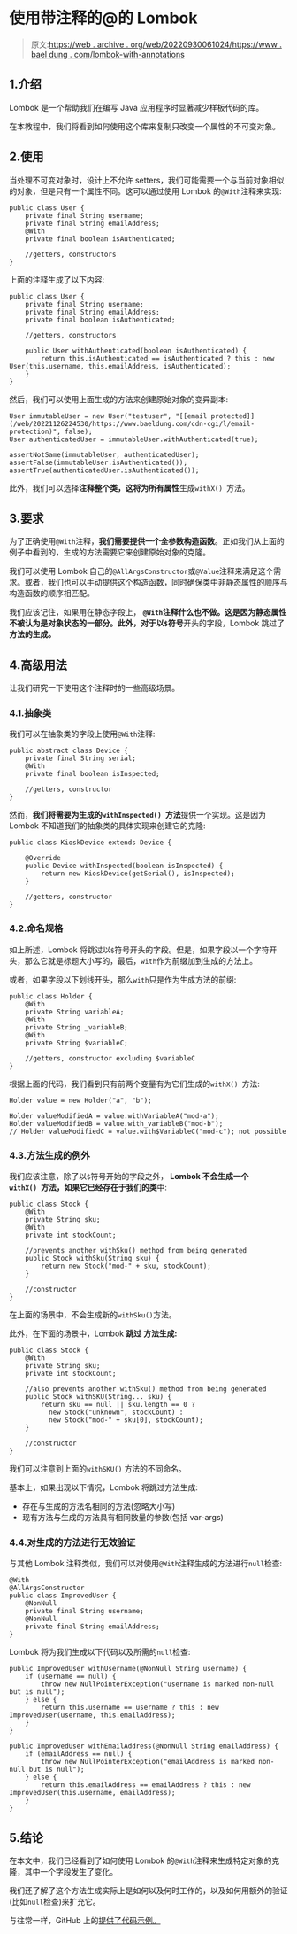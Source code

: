# 使用带注释的@的 Lombok

> 原文:[https://web . archive . org/web/20220930061024/https://www . bael dung . com/lombok-with-annotations](https://web.archive.org/web/20220930061024/https://www.baeldung.com/lombok-with-annotations)

## 1.介绍

Lombok 是一个帮助我们在编写 Java 应用程序时显著减少样板代码的库。

在本教程中，我们将看到如何使用这个库来复制只改变一个属性的不可变对象。

## 2.使用

当处理不可变对象时，设计上不允许 setters，我们可能需要一个与当前对象相似的对象，但是只有一个属性不同。这可以通过使用 Lombok 的`@With`注释来实现:

```
public class User {
    private final String username;
    private final String emailAddress;
    @With
    private final boolean isAuthenticated;

    //getters, constructors
}
```

上面的注释生成了以下内容:

```
public class User {
    private final String username;
    private final String emailAddress;
    private final boolean isAuthenticated;

    //getters, constructors

    public User withAuthenticated(boolean isAuthenticated) {
        return this.isAuthenticated == isAuthenticated ? this : new User(this.username, this.emailAddress, isAuthenticated);
    }
}
```

然后，我们可以使用上面生成的方法来创建原始对象的变异副本:

```
User immutableUser = new User("testuser", "[[email protected]](/web/20221126224530/https://www.baeldung.com/cdn-cgi/l/email-protection)", false);
User authenticatedUser = immutableUser.withAuthenticated(true);

assertNotSame(immutableUser, authenticatedUser);
assertFalse(immutableUser.isAuthenticated());
assertTrue(authenticatedUser.isAuthenticated());
```

此外，我们可以选择**注释整个类，这将为所有属性**生成`withX() `方法。

## 3.要求

为了正确使用`@With`注释，**我们需要提供一个全参数构造函数**。正如我们从上面的例子中看到的，生成的方法需要它来创建原始对象的克隆。

我们可以使用 Lombok 自己的`@AllArgsConstructor`或`@Value`注释来满足这个需求。或者，我们也可以手动提供这个构造函数，同时确保类中非静态属性的顺序与构造函数的顺序相匹配。

我们应该记住，如果用在静态字段上， **`@With`注释什么也不做。这是因为静态属性不被认为是对象状态的一部分。此外，对于以`$`符号**开头的字段，Lombok 跳过了**方法的生成。**

## 4.高级用法

让我们研究一下使用这个注释时的一些高级场景。

### 4.1.抽象类

我们可以在抽象类的字段上使用`@With`注释:

```
public abstract class Device {
    private final String serial;
    @With
    private final boolean isInspected;

    //getters, constructor
}
```

然而，**我们将需要为生成的`withInspected() `方法**提供一个实现。这是因为 Lombok 不知道我们的抽象类的具体实现来创建它的克隆:

```
public class KioskDevice extends Device {

    @Override
    public Device withInspected(boolean isInspected) {
        return new KioskDevice(getSerial(), isInspected);
    }

    //getters, constructor
}
```

### 4.2.命名规格

如上所述，Lombok 将跳过以`$`符号开头的字段。但是，如果字段以一个字符开头，那么它就是标题大小写的，最后，`with`作为前缀加到生成的方法上。

或者，如果字段以下划线开头，那么`with`只是作为生成方法的前缀:

```
public class Holder {
    @With
    private String variableA;
    @With
    private String _variableB;
    @With
    private String $variableC;

    //getters, constructor excluding $variableC
}
```

根据上面的代码，我们看到只有前两个变量有为它们生成的`withX() `方法:

```
Holder value = new Holder("a", "b");

Holder valueModifiedA = value.withVariableA("mod-a");
Holder valueModifiedB = value.with_variableB("mod-b");
// Holder valueModifiedC = value.with$VariableC("mod-c"); not possible
```

### 4.3.方法生成的例外

我们应该注意，除了以`$`符号开始的字段之外， **Lombok 不会生成一个`withX() `方法，如果它已经存在于我们的类**中:

```
public class Stock {
    @With
    private String sku;
    @With
    private int stockCount;

    //prevents another withSku() method from being generated
    public Stock withSku(String sku) {
        return new Stock("mod-" + sku, stockCount);
    }

    //constructor
}
```

在上面的场景中，不会生成新的`withSku()`方法。

此外，在下面的场景中，Lombok **跳过** **方法生成:**

```
public class Stock {
    @With
    private String sku;
    private int stockCount;

    //also prevents another withSku() method from being generated
    public Stock withSKU(String... sku) {
        return sku == null || sku.length == 0 ?
          new Stock("unknown", stockCount) :
          new Stock("mod-" + sku[0], stockCount);
    }

    //constructor
}
```

我们可以注意到上面的`withSKU()` 方法的不同命名。

基本上，如果出现以下情况，Lombok 将跳过方法生成:

*   存在与生成的方法名相同的方法(忽略大小写)
*   现有方法与生成的方法具有相同数量的参数(包括 var-args)

### 4.4.对生成的方法进行无效验证

与其他 Lombok 注释类似，我们可以对使用`@With`注释生成的方法进行`null`检查:

```
@With
@AllArgsConstructor
public class ImprovedUser {
    @NonNull
    private final String username;
    @NonNull
    private final String emailAddress;
}
```

Lombok 将为我们生成以下代码以及所需的`null`检查:

```
public ImprovedUser withUsername(@NonNull String username) {
    if (username == null) {
        throw new NullPointerException("username is marked non-null but is null");
    } else {
        return this.username == username ? this : new ImprovedUser(username, this.emailAddress);
    }
}

public ImprovedUser withEmailAddress(@NonNull String emailAddress) {
    if (emailAddress == null) {
        throw new NullPointerException("emailAddress is marked non-null but is null");
    } else {
        return this.emailAddress == emailAddress ? this : new ImprovedUser(this.username, emailAddress);
    }
}
```

## 5.结论

在本文中，我们已经看到了如何使用 Lombok 的`@With`注释来生成特定对象的克隆，其中一个字段发生了变化。

我们还了解了这个方法生成实际上是如何以及何时工作的，以及如何用额外的验证(比如`null`检查)来扩充它。

与往常一样，GitHub 上的[提供了代码示例。](https://web.archive.org/web/20221126224530/https://github.com/eugenp/tutorials/tree/master/lombok-modules/lombok-2)